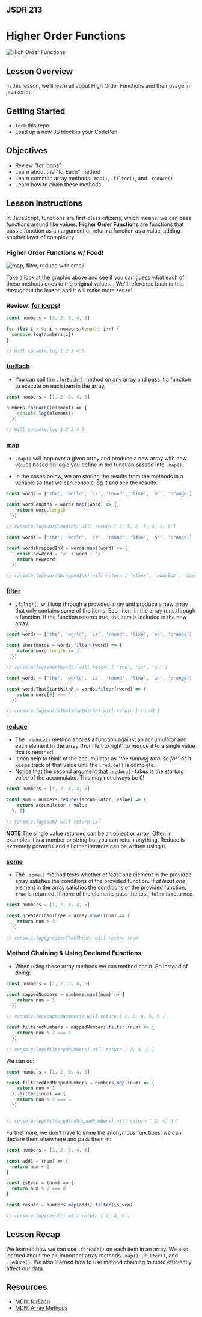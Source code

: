 ## JSDR 213

# Higher Order Functions

![High Order Functions](https://miro.medium.com/max/812/1*-kjr_j7fmoQNIGLf8eZIgw.jpeg)

## Lesson Overview
In this lesson, we'll learn all about High Order Functions and their usage in javascript.

## Getting Started

- `fork` this repo 
- Load up a new JS block in your CodePen


## Objectives
  - Review "for loops"
  - Learn about the "forEach" method
  - Learn common array methods `.map()`, `.filter()`, and `.reduce()`
  - Learn how to chain these methods
  
## Lesson Instructions
In JavaScript, functions are first-class citizens, which means, we can pass functions around like values. **Higher Order Functions** are functions that pass a function as an argument or return a function as a value, adding another layer of complexity.

### Higher Order Functions w/ Food!

![map, filter, reduce with emoji](https://i.redd.it/yf7rw3pjiapx.jpg)

Take a look at the graphic above and see if you can guess what each of these methods does to the original values... We'll reference back to this throughout the lesson and it will make more sense!

### Review: [for loops](https://developer.mozilla.org/en-US/docs/Web/JavaScript/Reference/Statements/for)!

```js
const numbers = [1, 2, 3, 4, 5]

for (let i = 0; i < numbers.length; i++) {
  console.log(numbers[i])
}

// Will console.log 1 2 3 4 5
```

### [forEach](https://developer.mozilla.org/en-US/docs/Web/JavaScript/Reference/Global_Objects/Array/forEach)

- You can call the `.forEach()` method on any array and pass it a function to execute on each item in the array.

```js
const numbers = [1, 2, 3, 4, 5]

numbers.forEach((element) => {
    console.log(element);
  })

// Will console.log 1 2 3 4 5
```

### [map](https://developer.mozilla.org/en-US/docs/Web/JavaScript/Reference/Global_Objects/Array/map)

- `.map()` will loop over a given array and produce a new array with new values based on logic you define in the function passed into `.map()`.

- In the cases below, we are storing the results from the methods in a variable so that we can console.log it and see the results.

```js
const words = ['the', 'world', 'is', 'round', 'like', 'an', 'orange']

const wordLengths = words.map((word) => {
    return word.length
  })

// console.log(wordLengths) will return [ 3, 5, 2, 5, 4, 2, 6 ]
```

```js
const words = ['the', 'world', 'is', 'round', 'like', 'an', 'orange']

const wordsWrappedInX = words.map((word) => { 
    const newWord = 'x' + word + 'x'
    return newWord
  })

// console.log(wordsWrappedInX) will return [ 'xthex', 'xworldx', 'xisx', 'xroundx', 'xlikex', 'xanx', 'xorangex' ]
```

### [filter](https://developer.mozilla.org/en-US/docs/Web/JavaScript/Reference/Global_Objects/Array/filter)

- `.filter()` will loop through a provided array and produce a new array that only contains some of the items. Each item in the array runs through a function. If the function returns true, the item is included in the new array.

```js
const words = ['the', 'world', 'is', 'round', 'like', 'an', 'orange']

const shortWords = words.filter((word) => { 
    return word.length <= 3 
  })

// console.log(shortWords) will return [ 'the', 'is', 'an' ]
```

```js
const words = ['the', 'world', 'is', 'round', 'like', 'an', 'orange']

const wordsThatStartWithR = words.filter((word) => {
    return word[0] === 'r'
  })

// console.log(wordsThatStartWithR) will return ['round']
```

### [reduce](https://developer.mozilla.org/en-US/docs/Web/JavaScript/Reference/Global_Objects/Array/Reduce)

- The `.reduce()` method applies a function against an accumulator and each element in the array (from left to right) to reduce it to a single value that is returned.
- It can help to think of the accumulator as *"the running total so far"* as it keeps track of that value until the `.reduce()` is complete.
- Notice that the second argument that `.reduce()` takes is the *starting value* of the accumulator. This may not always be 0!

```js
const numbers = [1, 2, 3, 4, 5]

const sum = numbers.reduce((accumulator, value) => {
    return accumulator + value
  }, 0)

// console.log(sum) will return 15
```

__NOTE__ The single value returned can be an object or array. Often in examples it is a number or string but you can return anything. Reduce is extremely powerful and all other iterators can be written using it.

### [some](https://developer.mozilla.org/en-US/docs/Web/JavaScript/Reference/Global_Objects/Array/some)

- The `.some()` method tests whether *at least one* element in the provided array satisfies the conditions of the provided function. If *at least one* element in the array satisfies the conditions of the provided function, `true` is returned.  If *none* of the elements pass the test, `false` is returned.

```js
const numbers = [1, 2, 3, 4, 5]

const greaterThanThree = array.some((num) => {
    return num > 3
  })

// console.log(greaterThanThree) will return true
```

### Method Chaining & Using Declared Functions

- When using these array methods we can method chain. So instead of doing:

```js
const numbers = [1, 2, 3, 4, 5]

const mappedNumbers = numbers.map((num) => {
    return num + 1
  })

// console.log(mappedNumbers) will return [ 2, 3, 4, 5, 6 ]

const filteredNumbers = mappedNumbers.filter((num) => {
    return num % 2 === 0
  })

// console.log(filteredNumbers) will return [ 2, 4, 6 ]
```

We can do:

```js
const numbers = [1, 2, 3, 4, 5]

const filteredAndMappedNumbers = numbers.map((num) => {
    return num + 1
  }).filter((num) => {
    return num % 2 === 0
  })


// console.log(filteredAndMappedNumbers) will return [ 2, 4, 6 ]
```

Furthermore, we don't have to inline the anonymous functions, we can declare them elsewhere and pass them in:

```js
const numbers = [1, 2, 3, 4, 5]

const add1 = (num) => {
  return num + 1
}

const isEven = (num) => {
  return num % 2 === 0
}

const result = numbers.map(add1).filter(isEven)

// console.log(result) will return [ 2, 4, 6 ]
```

## Lesson Recap
We learned how we can use `.forEach()` on each item in an array. We also learned about the all-important array methods `.map()`, `.filter()`, and `.reduce()`. We also learned how to use method chaining to more efficiently affect our data.

## Resources
 - [MDN: forEach](https://developer.mozilla.org/en-US/docs/Web/JavaScript/Reference/Global_Objects/Array/forEach)
 - [MDN: Array Methods](https://developer.mozilla.org/en-US/docs/Web/JavaScript/Reference/Global_Objects/Array#)
